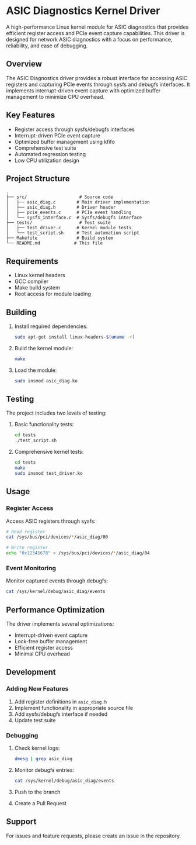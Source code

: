 # ASIC Diagnostics Kernel Driver

A high-performance Linux kernel module for ASIC diagnostics that provides efficient register access and PCIe event capture capabilities. This driver is designed for network ASIC diagnostics with a focus on performance, reliability, and ease of debugging.

## Overview

The ASIC Diagnostics driver provides a robust interface for accessing ASIC registers and capturing PCIe events through sysfs and debugfs interfaces. It implements interrupt-driven event capture with optimized buffer management to minimize CPU overhead.

## Key Features

- Register access through sysfs/debugfs interfaces
- Interrupt-driven PCIe event capture
- Optimized buffer management using kfifo
- Comprehensive test suite
- Automated regression testing
- Low CPU utilization design

## Project Structure

```
.
├── src/                    # Source code
│   ├── asic_diag.c        # Main driver implementation
│   ├── asic_diag.h        # Driver header
│   ├── pcie_events.c      # PCIe event handling
│   └── sysfs_interface.c  # Sysfs/debugfs interface
├── tests/                  # Test suite
│   ├── test_driver.c      # Kernel module tests
│   └── test_script.sh     # Test automation script
├── Makefile               # Build system
└── README.md             # This file
```

## Requirements

- Linux kernel headers
- GCC compiler
- Make build system
- Root access for module loading

## Building

1. Install required dependencies:
   ```bash
   sudo apt-get install linux-headers-$(uname -r)
   ```

2. Build the kernel module:
   ```bash
   make
   ```

3. Load the module:
   ```bash
   sudo insmod asic_diag.ko
   ```

## Testing

The project includes two levels of testing:

1. Basic functionality tests:
   ```bash
   cd tests
   ./test_script.sh
   ```

2. Comprehensive kernel tests:
   ```bash
   cd tests
   make
   sudo insmod test_driver.ko
   ```

## Usage

### Register Access

Access ASIC registers through sysfs:
```bash
# Read register
cat /sys/bus/pci/devices/*/asic_diag/00

# Write register
echo "0x12345678" > /sys/bus/pci/devices/*/asic_diag/04
```

### Event Monitoring

Monitor captured events through debugfs:
```bash
cat /sys/kernel/debug/asic_diag/events
```

## Performance Optimization

The driver implements several optimizations:
- Interrupt-driven event capture
- Lock-free buffer management
- Efficient register access
- Minimal CPU overhead

## Development

### Adding New Features

1. Add register definitions in `asic_diag.h`
2. Implement functionality in appropriate source file
3. Add sysfs/debugfs interface if needed
4. Update test suite

### Debugging

1. Check kernel logs:
   ```bash
   dmesg | grep asic_diag
   ```

2. Monitor debugfs entries:
   ```bash
   cat /sys/kernel/debug/asic_diag/events
   ```
4. Push to the branch
5. Create a Pull Request

## Support

For issues and feature requests, please create an issue in the repository.
